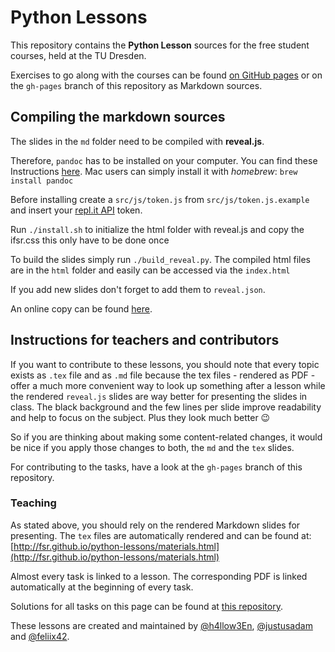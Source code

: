 # Python Lessons

This repository contains the __Python Lesson__ sources for the free student courses, held at the TU Dresden.

Exercises to go along with the courses can be found [on GitHub pages](http://fsr.github.io/python-lessons/) or on the `gh-pages` branch of this repository as Markdown sources.

## Compiling the markdown sources

The slides in the `md` folder need to be compiled with **reveal.js**.

Therefore, `pandoc` has to be installed on your computer. You can find these Instructions [here](http://pandoc.org/installing.html). Mac users can simply install it with *homebrew*:
`brew install pandoc`

Before installing create a `src/js/token.js` from `src/js/token.js.example` and insert your [repl.it API](https://repl.it/site/blog/api-docs) token.

Run `./install.sh` to initialize the html folder with reveal.js and copy the ifsr.css this only have to be done once

To build the slides simply run `./build_reveal.py`. The compiled html files are in the `html` folder and easily can be accessed via the `index.html`

If you add new slides don't forget to add them to `reveal.json`.



An online copy can be found [here](https://python.felixdoering.com).


## Instructions for teachers and contributors

If you want to contribute to these lessons, you should note that every topic exists as `.tex` file and as `.md` file because the tex files - rendered as PDF - offer a much more convenient way to look up something after a lesson while the rendered `reveal.js` slides are way better for presenting the slides in class.
The black background and the few lines per slide improve readability and help to focus on the subject. Plus they look much better :wink:

So if you are thinking about making some content-related changes, it would be nice if you apply those changes to both, the `md` and the `tex` slides.

For contributing to the tasks, have a look at the `gh-pages` branch of this repository.

### Teaching

As stated above, you should rely on the rendered Markdown slides for presenting. The `tex` files are automatically rendered and can be found at:  
[http://fsr.github.io/python-lessons/materials.html](http://fsr.github.io/python-lessons/materials.html)

Almost every task is linked to a lesson. The corresponding PDF is linked automatically at the beginning of every task.

Solutions for all tasks on this page can be found at [this repository](https://github.com/Feliix42/python-solutions).


These lessons are created and maintained by [@h4llow3En](https://github.com/h4llow3En), [@justusadam](https://github.com/justusadam) and [@feliix42](https://github.com/Feliix42).
